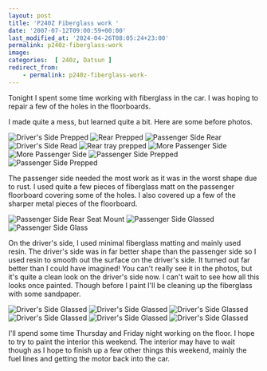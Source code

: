 ```yaml
---
layout: post
title: 'P240Z Fiberglass work '
date: '2007-07-12T09:00:59+00:00'
last_modified_at: '2024-04-26T08:05:24+23:00'
permalink: p240z-fiberglass-work
image: 
categories:  [ 240z, Datsun ]
redirect_from:
    - permalink: p240z-fiberglass-work-
---
```

Tonight I spent some time working with fiberglass in the car. I was hoping to repair a few of the holes in the floorboards.

I made quite a mess, but learned quite a bit. Here are some before photos.

![Driver's Side Prepped](http://farm2.static.flickr.com/1239/782283845_4a98080c53_s.jpg)
![Rear Prepped](http://farm2.static.flickr.com/1191/782279103_f6dc23edc9_s.jpg)
![Passenger Side Rear](http://farm2.static.flickr.com/1405/783148832_a6df33f0c1_s.jpg)
![Driver's Side Read](http://farm2.static.flickr.com/1163/782269191_d6fa0b7cc4_s.jpg)
![Rear tray prepped](http://farm2.static.flickr.com/1263/782264087_70a0e9c215_s.jpg)
![More Passenger Side](http://farm2.static.flickr.com/1389/782259683_327fb1836a_s.jpg)
![More Passenger Side](http://farm2.static.flickr.com/1406/782254643_7c9e474a2d_s.jpg)
![Passenger Side Prepped](http://farm2.static.flickr.com/1253/783124258_ae0f26041a_s.jpg)
![Passenger Side Prepped](http://farm2.static.flickr.com/1345/783119184_472925df95_s.jpg)

The passenger side needed the most work as it was in the worst shape due to rust. I used quite a few pieces of fiberglass matt on the passenger floorboard covering some of the holes. I also covered up a few of the sharper metal pieces of the floorboard.

![Passenger Side Rear Seat Mount](http://farm2.static.flickr.com/1424/783197250_28ce5b432c_s.jpg)
![Passenger Side Glassed](http://farm2.static.flickr.com/1148/782316363_c4d5cd8385_s.jpg)
![Passenger Side Glass](http://farm2.static.flickr.com/1201/782310645_f9e7b3bdf7_s.jpg)

On the driver's side, I used minimal fiberglass matting and mainly used resin. The driver's side was in far better shape than the passenger side so I used resin to smooth out the surface on the driver's side. It turned out far better than I could have imagined! You can't really see it in the photos, but it's quite a clean look on the driver's side now. I can't wait to see how all this looks once painted. Though before I paint I'll be cleaning up the fiberglass with some sandpaper.

![Driver's Side Glassed](http://farm2.static.flickr.com/1257/783180804_24310b5776_s.jpg)
![Driver's Side Glassed](http://farm2.static.flickr.com/1343/782300717_6712bc4068_s.jpg)
![Driver's Side Glassed](http://farm2.static.flickr.com/1260/783171108_1e2817f6d2_s.jpg)
![Driver's Side Glassed](http://farm2.static.flickr.com/1084/782292067_7163ecacfd_s.jpg)
![Driver's Side Glassed](http://farm2.static.flickr.com/1401/783206998_46e11df849_s.jpg)
![Driver's Side Glassed](http://farm2.static.flickr.com/1083/782326631_1c5ecf4a8d_s.jpg)

I'll spend some time Thursday and Friday night working on the floor. I hope to try to paint the interior this weekend. The interior may have to wait though as I hope to finish up a few other things this weekend, mainly the fuel lines and getting the motor back into the car.
